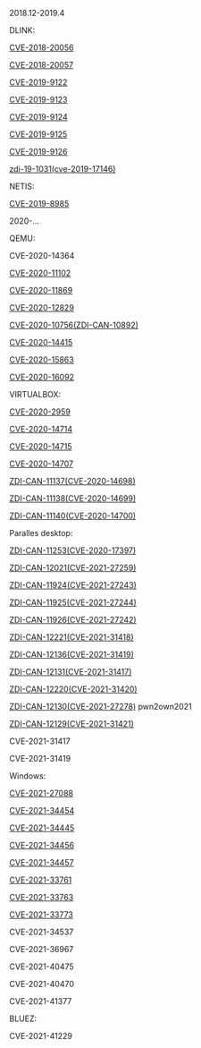 
2018.12-2019.4

DLINK:

[CVE-2018-20056](https://cve.mitre.org/cgi-bin/cvename.cgi?name=CVE-2018-20056)

[CVE-2018-20057](https://cve.mitre.org/cgi-bin/cvename.cgi?name=CVE-2018-20057)

[CVE-2019-9122](https://cve.mitre.org/cgi-bin/cvename.cgi?name=CVE-2019-9122)

[CVE-2019-9123](https://cve.mitre.org/cgi-bin/cvename.cgi?name=CVE-2019-9123)

[CVE-2019-9124](https://cve.mitre.org/cgi-bin/cvename.cgi?name=CVE-2019-9124)

[CVE-2019-9125](https://cve.mitre.org/cgi-bin/cvename.cgi?name=CVE-2019-9125)

[CVE-2019-9126](https://cve.mitre.org/cgi-bin/cvename.cgi?name=CVE-2019-9126)

[zdi-19-1031(cve-2019-17146)](https://www.zerodayinitiative.com/advisories/ZDI-19-1031/)

NETIS:

[CVE-2019-8985](https://cve.mitre.org/cgi-bin/cvename.cgi?name=CVE-2019-8985)


2020-...

QEMU:

CVE-2020-14364 

[CVE-2020-11102](https://www.openwall.com/lists/oss-security/2020/04/06/1)

[CVE-2020-11869](https://git.qemu.org/?p=qemu.git;a=commit;h=ac2071c3791b67fc7af78b8ceb320c01ca1b5df7)

[CVE-2020-12829](https://cve.mitre.org/cgi-bin/cvename.cgi?name=CVE-2020-12829)

[CVE-2020-10756(ZDI-CAN-10892)](https://access.redhat.com/security/cve/CVE-2020-10756)

[CVE-2020-14415](https://cve.mitre.org/cgi-bin/cvename.cgi?name=CVE-2020-14415)

[CVE-2020-15863](https://seclists.org/oss-sec/2020/q3/49?utm_source=dlvr.it&utm_medium=twitter)

[CVE-2020-16092](https://bugzilla.redhat.com/show_bug.cgi?id=1860283)

VIRTUALBOX:

[CVE-2020-2959](https://www.oracle.com/security-alerts/cpuapr2020.html)

[CVE-2020-14714](https://www.oracle.com/security-alerts/cpujul2020.html)

[CVE-2020-14715](https://www.oracle.com/security-alerts/cpujul2020.html)

[CVE-2020-14707](https://www.oracle.com/security-alerts/cpujul2020.html)

[ZDI-CAN-11137(CVE-2020-14698)](https://www.oracle.com/security-alerts/cpujul2020.html)

[ZDI-CAN-11138(CVE-2020-14699)](https://www.oracle.com/security-alerts/cpujul2020.html)

[ZDI-CAN-11140(CVE-2020-14700)](https://www.oracle.com/security-alerts/cpujul2020.html)

Paralles desktop:

[ZDI-CAN-11253(CVE-2020-17397)](https://kb.parallels.com/en/125013)

[ZDI-CAN-12021(CVE-2021-27259)](https://kb.parallels.com/en/125013)

[ZDI-CAN-11924(CVE-2021-27243)](https://kb.parallels.com/en/125013)

[ZDI-CAN-11925(CVE-2021-27244)](https://kb.parallels.com/en/125013)

[ZDI-CAN-11926(CVE-2021-27242)](https://kb.parallels.com/en/125013)

[ZDI-CAN-12221(CVE-2021-31418)](https://kb.parallels.com/en/125013)

[ZDI-CAN-12136(CVE-2021-31419)](https://kb.parallels.com/en/125013)

[ZDI-CAN-12131(CVE-2021-31417)](https://kb.parallels.com/en/125013)

[ZDI-CAN-12220(CVE-2021-31420)](https://kb.parallels.com/en/125013)

[ZDI-CAN-12130(CVE-2021-27278)](https://kb.parallels.com/en/125013) pwn2own2021

[ZDI-CAN-12129(CVE-2021-31421)](https://kb.parallels.com/en/125013)

CVE-2021-31417

CVE-2021-31419

Windows:

[CVE-2021-27088](https://msrc.microsoft.com/update-guide/vulnerability/CVE-2021-27088)

[CVE-2021-34454](https://msrc.microsoft.com/update-guide/vulnerability/CVE-2021-34454)

[CVE-2021-34445](https://msrc.microsoft.com/update-guide/vulnerability/CVE-2021-34445)

[CVE-2021-34456](https://msrc.microsoft.com/update-guide/vulnerability/CVE-2021-34456)

[CVE-2021-34457](https://msrc.microsoft.com/update-guide/vulnerability/CVE-2021-34457)

[CVE-2021-33761](https://msrc.microsoft.com/update-guide/vulnerability/CVE-2021-33761)

[CVE-2021-33763](https://msrc.microsoft.com/update-guide/vulnerability/CVE-2021-33763)

[CVE-2021-33773](https://msrc.microsoft.com/update-guide/vulnerability/CVE-2021-33773)

CVE-2021-34537

CVE-2021-36967

CVE-2021-40475

CVE-2021-40470

CVE-2021-41377

BLUEZ:

CVE-2021-41229
